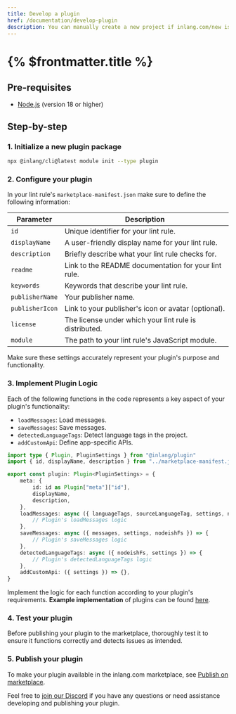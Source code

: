 ```yaml
---
title: Develop a plugin
href: /documentation/develop-plugin
description: You can manually create a new project if inlang.com/new is not working for you.
---
```


# {% $frontmatter.title %}

## Pre-requisites

- [Node.js](https://nodejs.org/en/) (version 18 or higher)

## Step-by-step

### 1. Initialize a new plugin package

```bash
npx @inlang/cli@latest module init --type plugin
```

### 2. Configure your plugin

In your lint rule's `marketplace-manifest.json` make sure to define the following information:

| **Parameter**        | **Description**                                               |
|----------------------|---------------------------------------------------------------|
| `id`                 | Unique identifier for your lint rule.                         |
| `displayName`        | A user-friendly display name for your lint rule.              |
| `description`        | Briefly describe what your lint rule checks for.              |
| `readme`             | Link to the README documentation for your lint rule.          |
| `keywords`           | Keywords that describe your lint rule.                        |
| `publisherName`      | Your publisher name.                                          |
| `publisherIcon`      | Link to your publisher's icon or avatar (optional).           |
| `license`            | The license under which your lint rule is distributed.        |
| `module`             | The path to your lint rule's JavaScript module.               |

Make sure these settings accurately represent your plugin's purpose and functionality.

### 3. Implement Plugin Logic

Each of the following functions in the code represents a key aspect of your plugin's functionality:

- `loadMessages`: Load messages.
- `saveMessages`: Save messages.
- `detectedLanguageTags`: Detect language tags in the project.
- `addCustomApi`: Define app-specific APIs.


```typescript
import type { Plugin, PluginSettings } from "@inlang/plugin"
import { id, displayName, description } from "../marketplace-manifest.json"

export const plugin: Plugin<PluginSettings> = {
	meta: {
		id: id as Plugin["meta"]["id"],
		displayName,
		description,
	},
	loadMessages: async ({ languageTags, sourceLanguageTag, settings, nodeishFs }) => {
		// Plugin's loadMessages logic
	},
	saveMessages: async ({ messages, settings, nodeishFs }) => {
		// Plugin's saveMessages logic
	},
	detectedLanguageTags: async ({ nodeishFs, settings }) => {
		// Plugin's detectedLanguageTags logic
	},
	addCustomApi: ({ settings }) => {},
}
```

Implement the logic for each function according to your plugin's requirements.
**Example implementation** of plugins can be found [here](https://github.com/inlang/inlang/tree/armageddon/source-code/plugins).

### 4. Test your plugin

Before publishing your plugin to the marketplace, thoroughly test it to ensure it functions correctly and detects issues as intended.

### 5. Publish your plugin

To make your plugin available in the inlang.com marketplace, see [Publish on marketplace](/documentation/publish-marketplace).

Feel free to [join our Discord](https://discord.gg/gdMPPWy57R) if you have any questions or need assistance developing and publishing your plugin.
